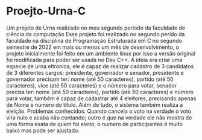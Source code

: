 # Proejto-Urna-C
Um projeto de Urna realizado no meu segundo período da  faculdade de ciência da computação
Esse projeto foi realizado no segundo perído da faculdade na disciplina de Programação Estruturada em C no segundo semestre de 2022 em mais ou menos um mês de desenvolvimento, o projeto inicialmente foi feito em um ambiente linux por isso a versão original foi modificada para poder ser usada no Dev C++. A ideia era criar uma especie de urna eltronica, ele é capaz de realizar cadastro de 3 candidatos de 3 diferentes cargos: presidente, governador e senador, presidente e governador precisam ter: nome (até 50 caracteres), partido (até 50 caracteres), vice (até 50 caracteres) e o número para votar, senador precisa ter: nome (até 50 caracteres), partido (até 50 caracteres) e número para votar, também é capaz de cadastrar até 4 eleitores, precisando apenas de Nome e numero do titulo. Além de tudo, o sistema também realiza a eleição.
Problemas conhecidos: Quando cancela o voto na verdade o voto vira nulo e acaba não contando; outro é que na verdade ele não mostra de uma forma exata de quem foi eleito; o numero de participantes é muito baixo mas pode ser ajustado.
